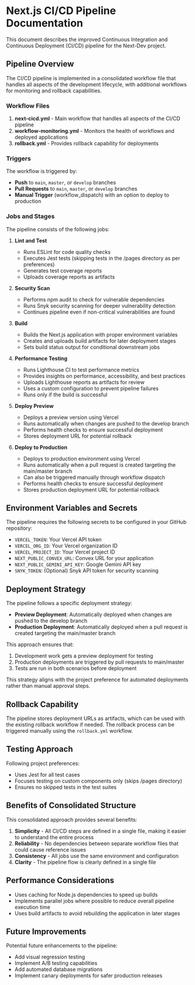 # Next.js CI/CD Pipeline Documentation

This document describes the improved Continuous Integration and Continuous Deployment (CI/CD) pipeline for the Next-Dev project.

## Pipeline Overview

The CI/CD pipeline is implemented in a consolidated workflow file that handles all aspects of the development lifecycle, with additional workflows for monitoring and rollback capabilities.

### Workflow Files

1. **next-cicd.yml** - Main workflow that handles all aspects of the CI/CD pipeline
2. **workflow-monitoring.yml** - Monitors the health of workflows and deployed applications
3. **rollback.yml** - Provides rollback capability for deployments

### Triggers

The workflow is triggered by:
- **Push** to `main`, `master`, or `develop` branches
- **Pull Requests** to `main`, `master`, or `develop` branches
- **Manual Trigger** (workflow_dispatch) with an option to deploy to production

### Jobs and Stages

The pipeline consists of the following jobs:

1. **Lint and Test**
   - Runs ESLint for code quality checks
   - Executes Jest tests (skipping tests in the /pages directory as per preferences)
   - Generates test coverage reports
   - Uploads coverage reports as artifacts

2. **Security Scan**
   - Performs npm audit to check for vulnerable dependencies
   - Runs Snyk security scanning for deeper vulnerability detection
   - Continues pipeline even if non-critical vulnerabilities are found

3. **Build**
   - Builds the Next.js application with proper environment variables
   - Creates and uploads build artifacts for later deployment stages
   - Sets build status output for conditional downstream jobs

4. **Performance Testing**
   - Runs Lighthouse CI to test performance metrics
   - Provides insights on performance, accessibility, and best practices
   - Uploads Lighthouse reports as artifacts for review
   - Uses a custom configuration to prevent pipeline failures
   - Runs only if the build is successful

5. **Deploy Preview**
   - Deploys a preview version using Vercel
   - Runs automatically when changes are pushed to the develop branch
   - Performs health checks to ensure successful deployment
   - Stores deployment URL for potential rollback

6. **Deploy to Production**
   - Deploys to production environment using Vercel
   - Runs automatically when a pull request is created targeting the main/master branch
   - Can also be triggered manually through workflow dispatch
   - Performs health checks to ensure successful deployment
   - Stores production deployment URL for potential rollback

## Environment Variables and Secrets

The pipeline requires the following secrets to be configured in your GitHub repository:

- `VERCEL_TOKEN`: Your Vercel API token
- `VERCEL_ORG_ID`: Your Vercel organization ID
- `VERCEL_PROJECT_ID`: Your Vercel project ID
- `NEXT_PUBLIC_CONVEX_URL`: Convex URL for your application
- `NEXT_PUBLIC_GEMINI_API_KEY`: Google Gemini API key
- `SNYK_TOKEN`: (Optional) Snyk API token for security scanning

## Deployment Strategy

The pipeline follows a specific deployment strategy:

- **Preview Deployment**: Automatically deployed when changes are pushed to the develop branch
- **Production Deployment**: Automatically deployed when a pull request is created targeting the main/master branch

This approach ensures that:
1. Development work gets a preview deployment for testing
2. Production deployments are triggered by pull requests to main/master
3. Tests are run in both scenarios before deployment

This strategy aligns with the project preference for automated deployments rather than manual approval steps.

## Rollback Capability

The pipeline stores deployment URLs as artifacts, which can be used with the existing rollback workflow if needed. The rollback process can be triggered manually using the `rollback.yml` workflow.

## Testing Approach

Following project preferences:
- Uses Jest for all test cases
- Focuses testing on custom components only (skips /pages directory)
- Ensures no skipped tests in the test suites

## Benefits of Consolidated Structure

This consolidated approach provides several benefits:

1. **Simplicity** - All CI/CD steps are defined in a single file, making it easier to understand the entire process
2. **Reliability** - No dependencies between separate workflow files that could cause reference issues
3. **Consistency** - All jobs use the same environment and configuration
4. **Clarity** - The pipeline flow is clearly defined in a single file

## Performance Considerations

- Uses caching for Node.js dependencies to speed up builds
- Implements parallel jobs where possible to reduce overall pipeline execution time
- Uses build artifacts to avoid rebuilding the application in later stages

## Future Improvements

Potential future enhancements to the pipeline:
- Add visual regression testing
- Implement A/B testing capabilities
- Add automated database migrations
- Implement canary deployments for safer production releases
